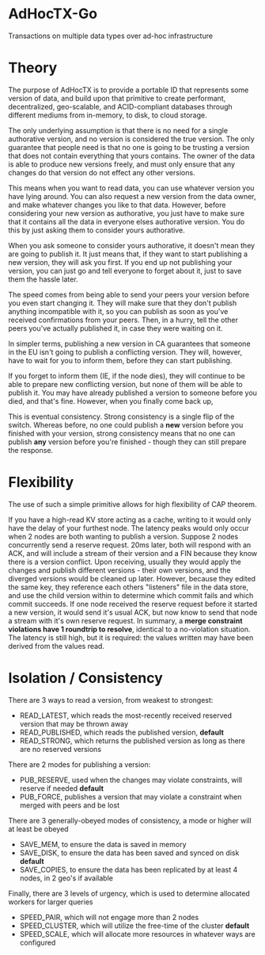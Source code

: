 # AdHocTX-Go
Transactions on multiple data types over ad-hoc infrastructure

# Theory

The purpose of AdHocTX is to provide a portable ID that represents some version of data, and 
build upon that primitive to create performant, decentralized, geo-scalable, and ACID-compliant databases
through different mediums from in-memory, to disk, to cloud storage.

The only underlying assumption is that there is no need for a single authorative version, and no version
is considered the true version. The only guarantee that people need is that no one is going to be trusting
a version that does not contain everything that yours contains. The owner of the data is able to
produce new versions freely, and must only ensure that any changes do that version do not effect any
other versions.

This means when you want to read data, you can use whatever version you have lying around. You can also request
a new version from the data owner, and make whatever changes you like to that data. However, before considering 
your new version as authorative, you just have to make sure that it contains all the data in everyone elses
authorative version. You do this by just asking them to consider yours authorative.

When you ask someone to consider yours authorative, it doesn't mean they are going to publish it. It just means
that, if they want to start publishing a new version, they will ask you first. If you end up not publishing your
version, you can just go and tell everyone to forget about it, just to save them the hassle later.

The speed comes from being able to send your peers your version before you even start changing it. They will
make sure that they don't publish anything incompatible with it, so you can publish as soon as you've received 
confirmations from your peers. Then, in a hurry, tell the other peers you've actually published it, in case 
they were waiting on it.

In simpler terms, publishing a new version in CA guarantees that someone in the EU isn't going to publish a conflicting
version. They will, however, have to wait for you to inform them, before they can start publishing.

If you forget to inform them (IE, if the node dies), they will continue to be able to prepare new conflicting version, 
but none of them will be able to publish it. You may have already published a version to someone before you died, and
that's fine. However, when you finally come back up, 

This is eventual consistency. Strong consistency is a single flip of the switch. Whereas before, no one could publish a
**new** version before you finished with your version, strong consistency means that no one can publish **any** version
before you're finished - though they can still prepare the response.

# Flexibility

The use of such a simple primitive allows for high flexibility of CAP theorem.

If you have a high-read KV store acting as a cache, writing to it would only have the delay of your furthest node. 
The latency peaks would only occur when 2 nodes are both wanting to publish a version. Suppose 2 nodes concurrently 
send a reserve request. 20ms later, both will respond with an ACK, and will include a stream of their version and a 
FIN because they know there is a version conflict. Upon receiving, usually they would apply the changes and publish
different versions - their own versions, and the diverged versions would be cleaned up later. However, because they
edited the same key, they reference each others "listeners" file in the data store, and use the child version within to
determine which commit fails and which commit succeeds. If one node received the reserve request before it started a
new version, it would send it's usual ACK, but now know to send that node a stream with it's own reserve request. In 
summary, a **merge constraint violations have 1 roundtrip to resolve**, identical to a no-violation situation. The latency
is still high, but it is required: the values written may have been derived from the values read.

# Isolation / Consistency

There are 3 ways to read a version, from weakest to strongest:
- READ_LATEST, which reads the most-recently received reserved version that may be thrown away
- READ_PUBLISHED, which reads the published version, **default**
- READ_STRONG, which returns the published version as long as there are no reserved versions

There are 2 modes for publishing a version:
- PUB_RESERVE, used when the changes may violate constraints, will reserve if needed **default**
- PUB_FORCE, publishes a version that may violate a constraint when merged with peers and be lost

There are 3 generally-obeyed modes of consistency, a mode or higher will at least be obeyed
- SAVE_MEM, to ensure the data is saved in memory
- SAVE_DISK, to ensure the data has been saved and synced on disk **default**
- SAVE_COPIES, to ensure the data has been replicated by at least 4 nodes, in 2 geo's if available

Finally, there are 3 levels of urgency, which is used to determine allocated workers for larger queries
- SPEED_PAIR, which will not engage more than 2 nodes
- SPEED_CLUSTER, which will utilize the free-time of the cluster **default**
- SPEED_SCALE, which will allocate more resources in whatever ways are configured
